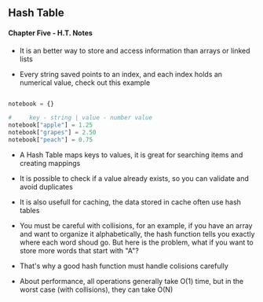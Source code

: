 ## Hash Table

#### Chapter Five - H.T. Notes

* It is an better way to store and access information than arrays or linked lists

* Every string saved points to an index, and each index holds an numerical value, check out this example

```python

notebook = {}

#     key - string | value - number value
notebook["apple"] = 1.25
notebook["grapes"] = 2.50
notebook["peach"] = 0.75

```

* A Hash Table maps keys to values, it is great for searching items and creating mappings

* It is possible to check if a value already exists, so you can validate and avoid duplicates

* It is also usefull for caching, the data stored in cache often use hash tables

* You must be careful with collisions, for an example, if you have an array and want to organize it alphabetically, the hash function tells you exactly where each word shoud go. But here is the problem, what if you want to store more words that start with "A"?

* That's why a good hash function must handle colisions carefully

* About performance, all operations generally take O(1) time, but in the worst case (with collisions), they can take O(N)
